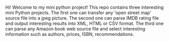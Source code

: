 Hi! Welcome to my mini python project!
This repo contains three interesting mini Python projects. 
The first one can transfer any 'open street map' source file into a jpeg picture. 
The second one can parse IMDB rating file and output interesting results into XML, HTML or CSV format. 
The third one can parse any Amazon book web source file and select interesting information such as authors, prices, ISBN, recommendations.